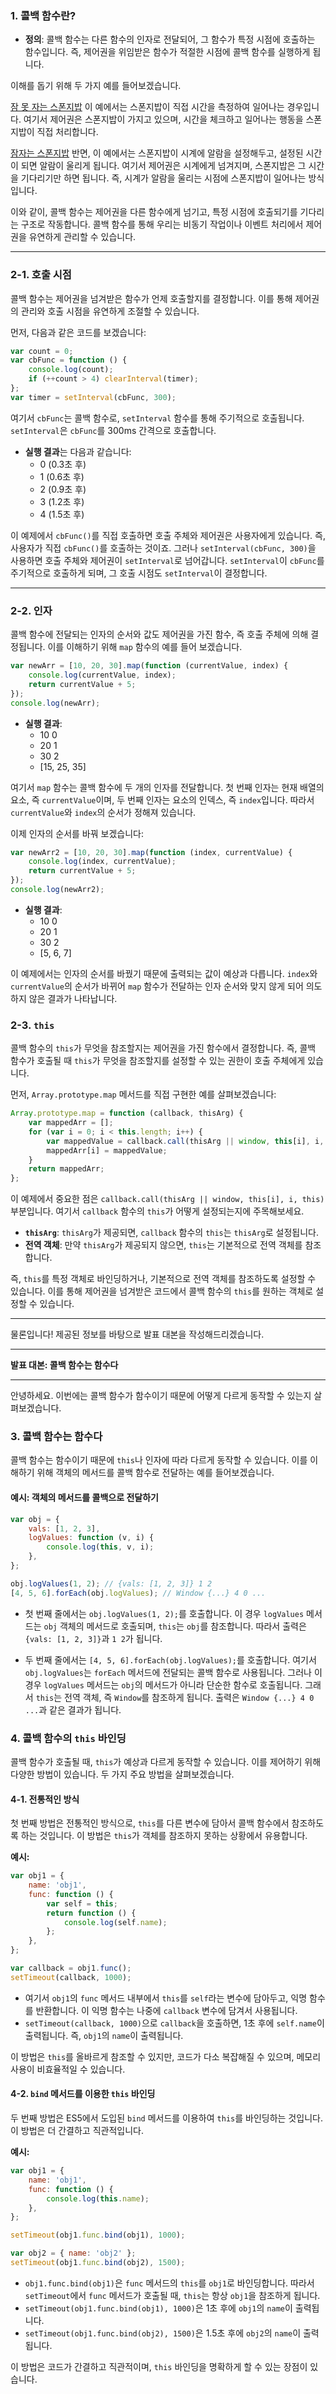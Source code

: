 ### 1. 콜백 함수란?

-   **정의**: 콜백 함수는 다른 함수의 인자로 전달되어, 그 함수가 특정 시점에 호출하는 함수입니다. 즉, 제어권을 위임받은 함수가 적절한 시점에 콜백 함수를 실행하게 됩니다.

이해를 돕기 위해 두 가지 예를 들어보겠습니다.

[잠 못 자는 스폰지밥](https://teamsparta.notion.site/JS-4-c3ab8c319e8742f88e5f4ec1e9266e31)
이 예에서는 스폰지밥이 직접 시간을 측정하여 일어나는 경우입니다. 여기서 제어권은 스폰지밥이 가지고 있으며, 시간을 체크하고 일어나는 행동을 스폰지밥이 직접 처리합니다.

[잠자는 스폰지밥](https://teamsparta.notion.site/JS-4-c3ab8c319e8742f88e5f4ec1e9266e31)
반면, 이 예에서는 스폰지밥이 시계에 알람을 설정해두고, 설정된 시간이 되면 알람이 울리게 됩니다. 여기서 제어권은 시계에게 넘겨지며, 스폰지밥은 그 시간을 기다리기만 하면 됩니다. 즉, 시계가 알람을 울리는 시점에 스폰지밥이 일어나는 방식입니다.

이와 같이, 콜백 함수는 제어권을 다른 함수에게 넘기고, 특정 시점에 호출되기를 기다리는 구조로 작동합니다. 콜백 함수를 통해 우리는 비동기 작업이나 이벤트 처리에서 제어권을 유연하게 관리할 수 있습니다.

---

### 2-1. 호출 시점

콜백 함수는 제어권을 넘겨받은 함수가 언제 호출할지를 결정합니다. 이를 통해 제어권의 관리와 호출 시점을 유연하게 조절할 수 있습니다.

먼저, 다음과 같은 코드를 보겠습니다:

```javascript
var count = 0;
var cbFunc = function () {
    console.log(count);
    if (++count > 4) clearInterval(timer);
};
var timer = setInterval(cbFunc, 300);
```

여기서 `cbFunc`는 콜백 함수로, `setInterval` 함수를 통해 주기적으로 호출됩니다. `setInterval`은 `cbFunc`를 300ms 간격으로 호출합니다.

-   **실행 결과**는 다음과 같습니다:
    -   0 (0.3초 후)
    -   1 (0.6초 후)
    -   2 (0.9초 후)
    -   3 (1.2초 후)
    -   4 (1.5초 후)

이 예제에서 `cbFunc()`를 직접 호출하면 호출 주체와 제어권은 사용자에게 있습니다. 즉, 사용자가 직접 `cbFunc()`를 호출하는 것이죠. 그러나 `setInterval(cbFunc, 300)`을 사용하면 호출 주체와 제어권이 `setInterval`로 넘어갑니다. `setInterval`이 `cbFunc`를 주기적으로 호출하게 되며, 그 호출 시점도 `setInterval`이 결정합니다.

---

### 2-2. 인자

콜백 함수에 전달되는 인자의 순서와 값도 제어권을 가진 함수, 즉 호출 주체에 의해 결정됩니다. 이를 이해하기 위해 `map` 함수의 예를 들어 보겠습니다.

```javascript
var newArr = [10, 20, 30].map(function (currentValue, index) {
    console.log(currentValue, index);
    return currentValue + 5;
});
console.log(newArr);
```

-   **실행 결과**:
    -   10 0
    -   20 1
    -   30 2
    -   [15, 25, 35]

여기서 `map` 함수는 콜백 함수에 두 개의 인자를 전달합니다. 첫 번째 인자는 현재 배열의 요소, 즉 `currentValue`이며, 두 번째 인자는 요소의 인덱스, 즉 `index`입니다. 따라서 `currentValue`와 `index`의 순서가 정해져 있습니다.

이제 인자의 순서를 바꿔 보겠습니다:

```javascript
var newArr2 = [10, 20, 30].map(function (index, currentValue) {
    console.log(index, currentValue);
    return currentValue + 5;
});
console.log(newArr2);
```

-   **실행 결과**:
    -   10 0
    -   20 1
    -   30 2
    -   [5, 6, 7]

이 예제에서는 인자의 순서를 바꿨기 때문에 출력되는 값이 예상과 다릅니다. `index`와 `currentValue`의 순서가 바뀌어 `map` 함수가 전달하는 인자 순서와 맞지 않게 되어 의도하지 않은 결과가 나타납니다.

### 2-3. `this`

콜백 함수의 `this`가 무엇을 참조할지는 제어권을 가진 함수에서 결정합니다. 즉, 콜백 함수가 호출될 때 `this`가 무엇을 참조할지를 설정할 수 있는 권한이 호출 주체에게 있습니다.

먼저, `Array.prototype.map` 메서드를 직접 구현한 예를 살펴보겠습니다:

```javascript
Array.prototype.map = function (callback, thisArg) {
    var mappedArr = [];
    for (var i = 0; i < this.length; i++) {
        var mappedValue = callback.call(thisArg || window, this[i], i, this);
        mappedArr[i] = mappedValue;
    }
    return mappedArr;
};
```

이 예제에서 중요한 점은 `callback.call(thisArg || window, this[i], i, this)` 부분입니다. 여기서 `callback` 함수의 `this`가 어떻게 설정되는지에 주목해보세요.

-   **`thisArg`**: `thisArg`가 제공되면, `callback` 함수의 `this`는 `thisArg`로 설정됩니다.
-   **전역 객체**: 만약 `thisArg`가 제공되지 않으면, `this`는 기본적으로 전역 객체를 참조합니다.

즉, `this`를 특정 객체로 바인딩하거나, 기본적으로 전역 객체를 참조하도록 설정할 수 있습니다. 이를 통해 제어권을 넘겨받은 코드에서 콜백 함수의 `this`를 원하는 객체로 설정할 수 있습니다.

---

물론입니다! 제공된 정보를 바탕으로 발표 대본을 작성해드리겠습니다.

---

**발표 대본: 콜백 함수는 함수다**

---

안녕하세요. 이번에는 콜백 함수가 함수이기 때문에 어떻게 다르게 동작할 수 있는지 살펴보겠습니다.

### 3. 콜백 함수는 함수다

콜백 함수는 함수이기 때문에 `this`나 인자에 따라 다르게 동작할 수 있습니다. 이를 이해하기 위해 객체의 메서드를 콜백 함수로 전달하는 예를 들어보겠습니다.

#### **예시: 객체의 메서드를 콜백으로 전달하기**

```javascript
var obj = {
    vals: [1, 2, 3],
    logValues: function (v, i) {
        console.log(this, v, i);
    },
};

obj.logValues(1, 2); // {vals: [1, 2, 3]} 1 2
[4, 5, 6].forEach(obj.logValues); // Window {...} 4 0 ...
```

-   첫 번째 줄에서는 `obj.logValues(1, 2);`를 호출합니다. 이 경우 `logValues` 메서드는 `obj` 객체의 메서드로 호출되며, `this`는 `obj`를 참조합니다. 따라서 출력은 `{vals: [1, 2, 3]}`과 `1 2`가 됩니다.

-   두 번째 줄에서는 `[4, 5, 6].forEach(obj.logValues);`를 호출합니다. 여기서 `obj.logValues`는 `forEach` 메서드에 전달되는 콜백 함수로 사용됩니다. 그러나 이 경우 `logValues` 메서드는 `obj`의 메서드가 아니라 단순한 함수로 호출됩니다. 그래서 `this`는 전역 객체, 즉 `Window`를 참조하게 됩니다. 출력은 `Window {...} 4 0 ...`과 같은 결과가 됩니다.

### 4. 콜백 함수의 `this` 바인딩

콜백 함수가 호출될 때, `this`가 예상과 다르게 동작할 수 있습니다. 이를 제어하기 위해 다양한 방법이 있습니다. 두 가지 주요 방법을 살펴보겠습니다.

#### 4-1. 전통적인 방식

첫 번째 방법은 전통적인 방식으로, `this`를 다른 변수에 담아서 콜백 함수에서 참조하도록 하는 것입니다. 이 방법은 `this`가 객체를 참조하지 못하는 상황에서 유용합니다.

**예시:**

```javascript
var obj1 = {
    name: 'obj1',
    func: function () {
        var self = this;
        return function () {
            console.log(self.name);
        };
    },
};

var callback = obj1.func();
setTimeout(callback, 1000);
```

-   여기서 `obj1`의 `func` 메서드 내부에서 `this`를 `self`라는 변수에 담아두고, 익명 함수를 반환합니다. 이 익명 함수는 나중에 `callback` 변수에 담겨서 사용됩니다.
-   `setTimeout(callback, 1000)`으로 `callback`을 호출하면, 1초 후에 `self.name`이 출력됩니다. 즉, `obj1`의 `name`이 출력됩니다.

이 방법은 `this`를 올바르게 참조할 수 있지만, 코드가 다소 복잡해질 수 있으며, 메모리 사용이 비효율적일 수 있습니다.

#### 4-2. `bind` 메서드를 이용한 `this` 바인딩

두 번째 방법은 ES5에서 도입된 `bind` 메서드를 이용하여 `this`를 바인딩하는 것입니다. 이 방법은 더 간결하고 직관적입니다.

**예시:**

```javascript
var obj1 = {
    name: 'obj1',
    func: function () {
        console.log(this.name);
    },
};

setTimeout(obj1.func.bind(obj1), 1000);

var obj2 = { name: 'obj2' };
setTimeout(obj1.func.bind(obj2), 1500);
```

-   `obj1.func.bind(obj1)`은 `func` 메서드의 `this`를 `obj1`로 바인딩합니다. 따라서 `setTimeout`에서 `func` 메서드가 호출될 때, `this`는 항상 `obj1`을 참조하게 됩니다.
-   `setTimeout(obj1.func.bind(obj1), 1000)`은 1초 후에 `obj1`의 `name`이 출력됩니다.
-   `setTimeout(obj1.func.bind(obj2), 1500)`은 1.5초 후에 `obj2`의 `name`이 출력됩니다.

이 방법은 코드가 간결하고 직관적이며, `this` 바인딩을 명확하게 할 수 있는 장점이 있습니다.
